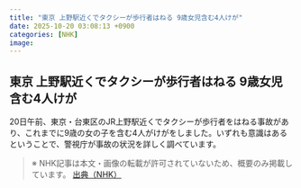 ```yaml
---
title: "東京 上野駅近くでタクシーが歩行者はねる 9歳女児含む4人けが"
date: 2025-10-20 03:08:13 +0900
categories: [NHK]
image: 
---
```

## 東京 上野駅近くでタクシーが歩行者はねる 9歳女児含む4人けが

20日午前、東京・台東区のJR上野駅近くでタクシーが歩行者をはねる事故があり、これまでに9歳の女の子を含む4人がけがをしました。いずれも意識はあるということで、警視庁が事故の状況を詳しく調べています。

> ※ NHK記事は本文・画像の転載が許可されていないため、概要のみ掲載しています。
[出典（NHK）](http://www3.nhk.or.jp/news/html/20251020/k10014953761000.html)
